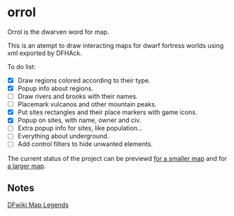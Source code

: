 # orrol

Orrol is the dwarven word for map.

This is an atempt to draw interacting maps for dwarf fortress worlds using xml exported by DFHAck.

To do list:
- [x] Draw regions colored according to their type.
- [x] Popup info about regions.
- [ ] Draw rivers and brooks with their names.
- [ ] Placemark vulcanos and other mountain peaks.
- [x] Put sites rectangles and their place markers with game icons. 
- [x] Popup on sites, with name, owner and civ.
- [ ] Extra popup info for sites, like population...
- [ ] Everything about underground.
- [ ] Add control filters to hide unwanted elements.

The current status of the project can be previewd [for a smaller map](https://andreoestereich.github.io/orrol/map.html) and for [a larger map](https://andreoestereich.github.io/orrol/map_large.html).

## Notes

[DFwiki Map Legends](https://dwarffortresswiki.org/index.php/Map_legend)

